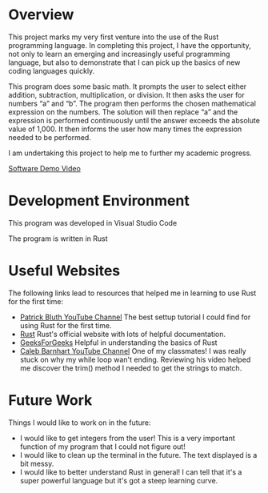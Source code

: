 # Overview

This project marks my very first venture into the use of the Rust programming language. In completing this project, I have the opportunity, not only to learn an emerging and increasingly useful programming language, but also to demonstrate that I can pick up the basics of new coding languages quickly.

This program does some basic math. It prompts the user to select either addition, subtraction, multiplication, or division. It then asks the user for numbers “a” and “b”. The program then performs the chosen mathematical expression on the numbers. The solution will then replace “a” and the expression is performed continuously until the answer exceeds the absolute value of 1,000. It then informs the user how many times the expression needed to be performed.

I am undertaking this project to help me to further my academic progress.

[Software Demo Video]([http://youtube.link.goes.here](https://www.youtube.com/watch?v=ec4aJnpnvhI))

# Development Environment

This program was developed in Visual Studio Code

The program is written in Rust

# Useful Websites

The following links lead to resources that helped me in learning to use Rust for the first time:
* [Patrick Bluth YouTube Channel](https://www.youtube.com/watch?v=SigbqtVQnyI) The best settup tutorial I could find for using Rust for the first time.
* [Rust](https://www.rust-lang.org/learn) Rust's official website with lots of helpful documentation.
* [GeeksForGeeks](https://www.geeksforgeeks.org/variables-in-rust/) Helpful in understanding the basics of Rust
* [Caleb Barnhart YouTube Channel](https://www.youtube.com/watch?v=D4Qrz15tVfk) One of my classmates! I was really stuck on why my while loop wan't ending. Reviewing his video helped me discover the trim() method I needed to get the strings to match.

# Future Work

Things I would like to work on in the future:
* I would like to get integers from the user! This is a very important function of my program that I could not figure out!
* I would like to clean up the terminal in the future. The text displayed is a bit messy.
* I would like to better understand Rust in general! I can tell that it's a super powerful language but it's got a steep learning curve.
